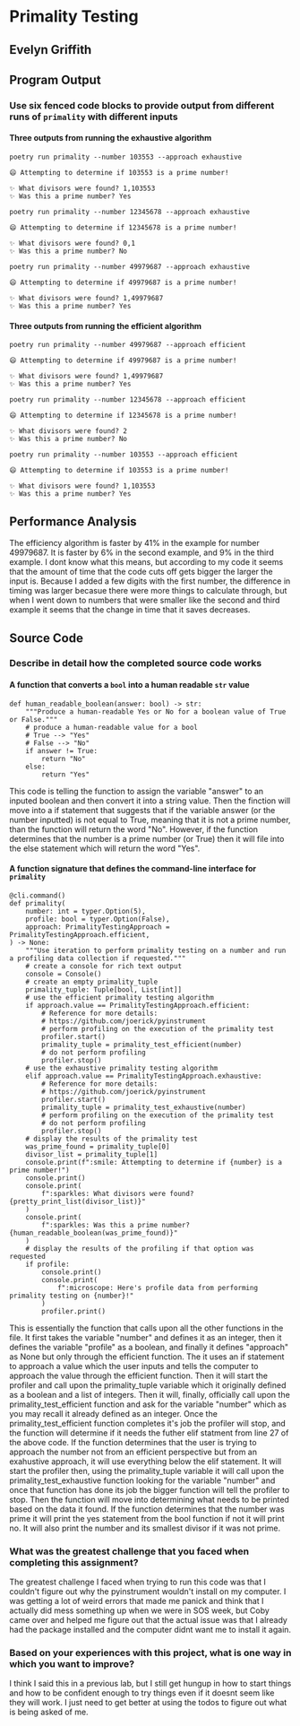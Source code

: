 # Primality Testing

## Evelyn Griffith

## Program Output

### Use six fenced code blocks to provide output from different runs of `primality` with different inputs

#### Three outputs from running the exhaustive algorithm

`poetry run primality --number 103553 --approach exhaustive`
```
😄 Attempting to determine if 103553 is a prime number!

✨ What divisors were found? 1,103553
✨ Was this a prime number? Yes
```

`poetry run primality --number 12345678 --approach exhaustive`
```
😄 Attempting to determine if 12345678 is a prime number!

✨ What divisors were found? 0,1
✨ Was this a prime number? No
```

`poetry run primality --number 49979687 --approach exhaustive`

```
😄 Attempting to determine if 49979687 is a prime number!

✨ What divisors were found? 1,49979687
✨ Was this a prime number? Yes
```

#### Three outputs from running the efficient algorithm

`poetry run primality --number 49979687 --approach efficient`

```
😄 Attempting to determine if 49979687 is a prime number!

✨ What divisors were found? 1,49979687
✨ Was this a prime number? Yes
```

`poetry run primality --number 12345678 --approach efficient`

```
😄 Attempting to determine if 12345678 is a prime number!

✨ What divisors were found? 2
✨ Was this a prime number? No
```

`poetry run primality --number 103553 --approach efficient`
```
😄 Attempting to determine if 103553 is a prime number!

✨ What divisors were found? 1,103553
✨ Was this a prime number? Yes
```

## Performance Analysis

The efficiency algorithm is faster by 41% in the example for number 49979687. It is faster by 6% in the second example, and 9% in the third example. I dont know what this means, but according to my code it seems that the amount of time that the code cuts off gets bigger the larger the input is. Because I added a few digits with the first number, the difference in timing was larger becasue there were more things to calculate through, but when I went down to numbers that were smaller like the second and third example it seems that the change in time that it saves decreases.

## Source Code

### Describe in detail how the completed source code works

#### A function that converts a `bool` into a human readable `str` value

```
def human_readable_boolean(answer: bool) -> str:
    """Produce a human-readable Yes or No for a boolean value of True or False."""
    # produce a human-readable value for a bool
    # True --> "Yes"
    # False --> "No"
    if answer != True:
        return "No"
    else:
        return "Yes"
```

This code is telling the function to assign the variable "answer" to an inputed boolean and then convert it into a string value. Then the finction will move into a if statement that suggests that if the variable answer (or the number inputted) is not equal to True, meaning that it is not a prime number, than the function will return the word "No". However, if the function determines that the number is a prime number (or True) then it will file into the else statement which will return the word "Yes".

#### A function signature that defines the command-line interface for `primality`

```
@cli.command()
def primality(
    number: int = typer.Option(5),
    profile: bool = typer.Option(False),
    approach: PrimalityTestingApproach = PrimalityTestingApproach.efficient,
) -> None:
    """Use iteration to perform primality testing on a number and run a profiling data collection if requested."""
    # create a console for rich text output
    console = Console()
    # create an empty primality_tuple
    primality_tuple: Tuple[bool, List[int]]
    # use the efficient primality testing algorithm
    if approach.value == PrimalityTestingApproach.efficient:
        # Reference for more details:
        # https://github.com/joerick/pyinstrument
        # perform profiling on the execution of the primality test
        profiler.start()
        primality_tuple = primality_test_efficient(number)
        # do not perform profiling
        profiler.stop()
    # use the exhaustive primality testing algorithm
    elif approach.value == PrimalityTestingApproach.exhaustive:
        # Reference for more details:
        # https://github.com/joerick/pyinstrument
        profiler.start()
        primality_tuple = primality_test_exhaustive(number)
        # perform profiling on the execution of the primality test
        # do not perform profiling
        profiler.stop()
    # display the results of the primality test
    was_prime_found = primality_tuple[0]
    divisor_list = primality_tuple[1]
    console.print(f":smile: Attempting to determine if {number} is a prime number!")
    console.print()
    console.print(
        f":sparkles: What divisors were found? {pretty_print_list(divisor_list)}"
    )
    console.print(
        f":sparkles: Was this a prime number? {human_readable_boolean(was_prime_found)}"
    )
    # display the results of the profiling if that option was requested
    if profile:
        console.print()
        console.print(
            f":microscope: Here's profile data from performing primality testing on {number}!"
        )
        profiler.print()
```

This is essentially the function that calls upon all the other functions in the file. It first takes the variable "number" and defines it as an integer, then it defines the variable "profile" as a boolean, and finally it defines "approach" as None but only through the efficient function. The it uses an if statement to approach a value which the user inputs and tells the computer to approach the value through the efficient function. Then it will start the profiler and call upon the primality_tuple variable which it originally defined as a boolean and a list of integers. Then it will, finally, officially call upon the primality_test_efficient function and ask for the variable "number" which as you may recall it already defined as an integer. Once the primality_test_efficient function completes it's job the profiler will stop, and the function will determine if it needs the futher elif statment from line 27 of the above code.
If the function determines that the user is trying to approach the number not from an efficient perspective but from an exahustive approach, it will use everything below the elif statement. It will start the profiler then, using the primality_tuple variable it will call upon the primality_test_exhaustive function looking for the variable "number" and once that function has done its job the bigger function will tell the profiler to stop.
Then the function will move into determining what needs to be printed based on the data it found. If the function determines that the number was prime it will print the yes statement from the bool function if not it will print no. It will also print the number and its smallest divisor if it was not prime.

### What was the greatest challenge that you faced when completing this assignment?

The greatest challenge I faced when trying to run this code was that I couldn't figure out why the pyinstrument wouldn't install on my computer. I was getting a lot of weird errors that made me panick and think that I actually did mess something up when we were in SOS week, but Coby came over and helped me figure out that the actual issue was that I already had the package installed and the computer didnt want me to install it again. 

### Based on your experiences with this project, what is one way in which you want to improve?

I think I said this in a previous lab, but I still get hungup in how to start things and how to be confident enough to try things even if it doesnt seem like they will work. I just need to get better at using the todos to figure out what is being asked of me.
